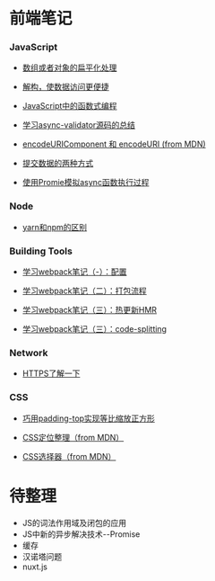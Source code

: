 
# 前端笔记



### JavaScript 

* [数组或者对象的扁平化处理](notes/flatten.md)

* [解构，使数据访问更便捷](notes/destruction.md)

* [JavaScript中的函数式编程](notes/FunctionalProgramming.md)

* [学习async-validator源码的总结](notes/asyncValidtor.md)

* [encodeURIComponent 和 encodeURI (from MDN)](notes/encode.md)

* [提交数据的两种方式](notes/form.md)

* [使用Promie模拟async函数执行过程](notes/async.js)

### Node

* [yarn和npm的区别](notes/YARN.md)

### Building Tools

* [学习webpack笔记（-）：配置](notes/webpack.config.js)

* [学习webpack笔记（二）：打包流程](notes/webpack.flow.md)

* [学习webpack笔记（三）：热更新HMR](notes/webpack.hmr.md)

* [学习webpack笔记（三）：code-splitting](notes/webpack.codesplit.md)

### Network


* [HTTPS了解一下](notes/https.md)

### CSS 

* [巧用padding-top实现等比缩放正方形](notes/square.md)

* [CSS定位整理（from MDN）](notes/position.md)

* [CSS选择器（from MDN）](notes/cssselectors.md)



# 待整理
* JS的词法作用域及闭包的应用
* JS中新的异步解决技术--Promise 
* 缓存
* 汉诺塔问题
* nuxt.js
